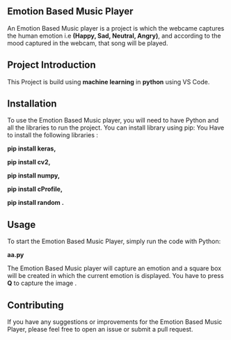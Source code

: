 ## Emotion Based Music Player
An Emotion Based Music player is a project is which the webcame captures the human emotion i.e **(Happy, Sad, Neutral, Angry)**, and according to the mood captured in the webcam, that song will be played.
## Project Introduction
This Project is build using **machine learning**  in **python** using VS Code. 
## Installation
To use the Emotion Based Music player, you will need to have Python and all the libraries to run the project. You can install library using pip:
You Have to install the following libraries :

**pip install keras,**

**pip install cv2,**

**pip install numpy,**

**pip install cProfile,**

**pip install random .**


## Usage
To start the Emotion Based Music Player, simply run the code with Python:

**aa.py**

The Emotion Based Music player will capture an emotion and a square box will be created in which the current emotion is displayed. You have to press **Q** to capture the image .

## Contributing
If you have any suggestions or improvements for the Emotion Based Music Player, please feel free to open an issue or submit a pull request.
